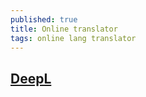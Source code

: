 ```yaml
---
published: true
title: Online translator
tags: online lang translator
---
```

## [DeepL](https://www.deepl.com)
